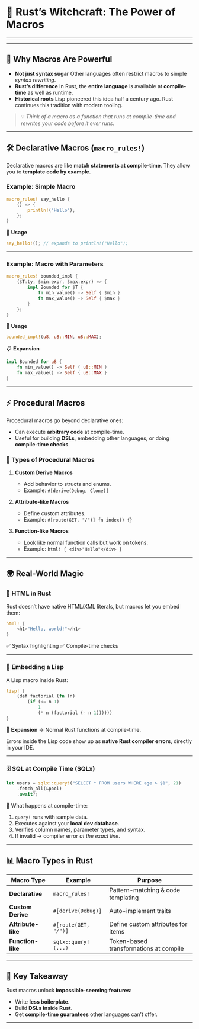 # 🦀 Rust’s Witchcraft: The Power of Macros

---


---

## 🔮 Why Macros Are Powerful

* **Not just syntax sugar**
  Other languages often restrict macros to simple *syntax rewriting*.
* **Rust’s difference**
  In Rust, the **entire language** is available at **compile-time** as well as runtime.
* **Historical roots**
  Lisp pioneered this idea half a century ago. Rust continues this tradition with modern tooling.

> 💡 *Think of a macro as a function that runs at compile-time and rewrites your code before it ever runs.*

---

## 🛠️ Declarative Macros (`macro_rules!`)

Declarative macros are like **match statements at compile-time**.
They allow you to **template code by example**.

### Example: Simple Macro

```rust
macro_rules! say_hello {
    () => {
        println!("Hello");
    };
}
```

📌 **Usage**

```rust
say_hello!(); // expands to println!("Hello");
```

---

### Example: Macro with Parameters

```rust
macro_rules! bounded_impl {
    ($T:ty, $min:expr, $max:expr) => {
        impl Bounded for $T {
            fn min_value() -> Self { $min }
            fn max_value() -> Self { $max }
        }
    };
}
```

📌 **Usage**

```rust
bounded_impl!(u8, u8::MIN, u8::MAX);
```

📋 **Expansion**

```rust
impl Bounded for u8 {
    fn min_value() -> Self { u8::MIN }
    fn max_value() -> Self { u8::MAX }
}
```

---

## ⚡ Procedural Macros

Procedural macros go beyond declarative ones:

* Can execute **arbitrary code** at compile-time.
* Useful for building **DSLs**, embedding other languages, or doing **compile-time checks**.

### 🔗 Types of Procedural Macros

1. **Custom Derive Macros**

   * Add behavior to structs and enums.
   * Example: `#[derive(Debug, Clone)]`

2. **Attribute-like Macros**

   * Define custom attributes.
   * Example: `#[route(GET, "/")] fn index() {}`

3. **Function-like Macros**

   * Look like normal function calls but work on tokens.
   * Example: `html! { <div>"Hello"</div> }`

---

## 🌍 Real-World Magic

### 📑 HTML in Rust

Rust doesn’t have native HTML/XML literals, but macros let you embed them:

```rust
html! {
    <h1>"Hello, world!"</h1>
}
```

✅ Syntax highlighting
✅ Compile-time checks

---

### 🧠 Embedding a Lisp

A Lisp macro inside Rust:

```rust
lisp! {
    (def factorial (fn (n)
        (if (<= n 1)
            1
            (* n (factorial (- n 1))))))
}
```

📌 **Expansion** → Normal Rust functions at compile-time.

Errors inside the Lisp code show up as **native Rust compiler errors**, directly in your IDE.

---

### 🗄️ SQL at Compile Time (SQLx)

```rust
let users = sqlx::query!("SELECT * FROM users WHERE age > $1", 21)
    .fetch_all(&pool)
    .await?;
```

🔮 What happens at compile-time:

1. `query!` runs with sample data.
2. Executes against your **local dev database**.
3. Verifies column names, parameter types, and syntax.
4. If invalid → compiler error *at the exact line*.

---

## 📊 Macro Types in Rust

| Macro Type         | Example              | Purpose                                |
| ------------------ | -------------------- | -------------------------------------- |
| **Declarative**    | `macro_rules!`       | Pattern-matching & code templating     |
| **Custom Derive**  | `#[derive(Debug)]`   | Auto-implement traits                  |
| **Attribute-like** | `#[route(GET, "/")]` | Define custom attributes for items     |
| **Function-like**  | `sqlx::query!(...)`  | Token-based transformations at compile |

---

## 🎁 Key Takeaway

Rust macros unlock **impossible-seeming features**:

* Write **less boilerplate**.
* Build **DSLs inside Rust**.
* Get **compile-time guarantees** other languages can’t offer.

---


